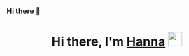 ### Hi there 👋

<!--
**HannaPleshko/HannaPleshko** is a ✨ _special_ ✨ repository because its `README.md` (this file) appears on your GitHub profile.

Here are some ideas to get you started:

- 🔭 I’m currently working on ...
- 🌱 I’m currently learning ...
- 👯 I’m looking to collaborate on ...
- 🤔 I’m looking for help with ...
- 💬 Ask me about ...
- 📫 How to reach me: ...
- 😄 Pronouns: ...
- ⚡ Fun fact: ...
-->
<h1 align="center">Hi there, I'm <a href="https://daniilshat.ru/" target="_blank">Hanna</a> 
<img src="https://github.com/blackcater/blackcater/raw/main/images/Hi.gif" height="32"/></h1>
